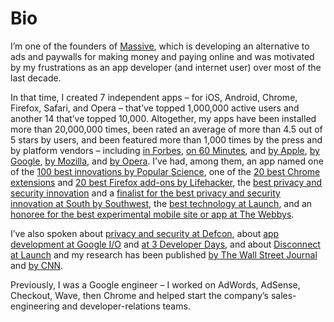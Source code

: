 # Bio

I’m one of the founders of [Massive](https://joinmassive.com/), which is developing an alternative
to ads and paywalls for making money and paying online and was motivated by my frustrations as an
app developer (and internet user) over most of the last decade.

In that time, I created 7 independent apps – for iOS, Android, Chrome, Firefox, Safari, and Opera –
that’ve topped 1,000,000 active users and another 14 that’ve topped 10,000. Altogether, my apps have
been installed more than 20,000,000 times, been rated an average of more than 4.5 out of 5 stars by
users, and been featured more than 1,000 times by the press and by platform vendors – including [in
Forbes](https://www.forbes.com/sites/kashmirhill/2013/07/24/dont-want-trackers-watching-your-web-and-smartphone-activity-this-start-ups-for-you/#),
[on 60 Minutes](https://www.cbsnews.com/news/the-data-brokers-selling-your-personal-information/),
and [by Apple](https://itunes.apple.com/app/werd-derp/id1152646495),
[by Google](https://play.google.com/store/apps/details?id=com.rocketshipapps.adblockfast),
[by Mozilla](https://blog.mozilla.org/addons/2014/02/01/february-featured-add-ons/), and
[by Opera](https://dev.opera.com/articles/extension-developer-interviews-disconnect/). I’ve had,
among them, an app named one of the [100 best innovations by Popular
Science](https://web.archive.org/web/20140924121407/http://www.popsci.com/bown/2013/category/software),
one of the [20 best Chrome
extensions](https://lifehacker.com/lifehacker-pack-for-chrome-our-list-of-essential-chrom-880863393)
and [20 best Firefox add-ons by
Lifehacker](https://lifehacker.com/lifehacker-pack-for-firefox-our-list-of-the-essential-896766794),
the [best privacy and security
innovation](https://www.sxsw.com/wp-content/uploads/2016/06/2015-SXSW-Interactive-Innovation-Awards-Winners-Release_final3.pdf)
and a [finalist for the best privacy and security innovation at South by
Southwest](https://www.sxsw.com/wp-content/uploads/2016/05/sxsw_interactive_innovation_awards_finalists_final.pdf),
the [best technology at Launch](https://en.wikipedia.org/wiki/LAUNCH_Conference), and an [honoree
for the best experimental mobile site or app at The
Webbys](https://www.webbyawards.com/winners/2014/mobile-apps/handheld-devices/experimental-innovation/).

I’ve also spoken about [privacy and security at
Defcon](https://www.youtube.com/watch?v=BK_E3Bjpe0E), about [app development at Google
I/O](https://www.youtube.com/watch?v=iVSR6gufMXI) and [at 3 Developer
Days](https://www.youtube.com/watch?v=sO1FujZDT0s), and about [Disconnect at
Launch](https://www.youtube.com/watch?v=oLA-LxV4OT0) and my research has been published [by The Wall
Street Journal](https://www.wsj.com/articles/SB10001424052748704281504576329441432995616) and
[by CNN](http://www.cnn.com/2011/TECH/web/06/21/ad.tracking/index.html).

Previously, I was a Google engineer – I worked on AdWords, AdSense, Checkout, Wave, then Chrome and
helped start the company’s sales-engineering and developer-relations teams.
